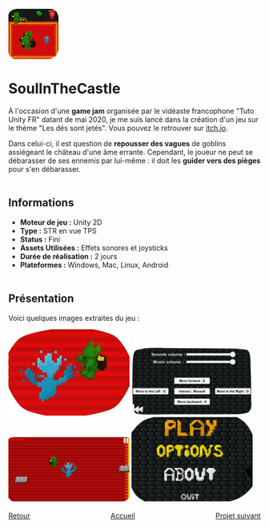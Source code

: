 <a href="https://gamejolt.com/games/Soul-In-The-Castle/492705"> <img src="./Images/SoulInTheCastle_2.png" alt="SoulInTheCastle Logo" width="100" height="100"></a>

# SoulInTheCastle

  À l'occasion d'une **game jam** organisée par le vidéaste francophone "Tuto Unity FR" datant de mai 2020, je me suis lancé dans la création d'un jeu sur le thème "Les dés sont jetés". Vous pouvez le retrouver sur [itch.io](https://mcdown.itch.io/soul-in-the-castle).
  
  Dans celui-ci, il est question de **repousser des vagues** de goblins assiégeant le château d'une âme errante. Cependant, le joueur ne peut se débarasser de ses ennemis par lui-même : il doit les **guider vers des pièges** pour s'en débarasser.
<br><br>

## Informations
- **Moteur de jeu :** Unity 2D
- **Type :** STR en vue TPS
- **Status :** Fini
- **Assets Utilisées :** Effets sonores et joysticks
- **Durée de réalisation :** 2 jours
- **Plateformes :** Windows, Mac, Linux, Android
<br><br>

## Présentation
  Voici quelques images extraites du jeu :
  <div style="justify-content: center;">
    <img src="./Images/SoulInTheCastle_3.PNG" alt="Image 1" style="width: 48%;">
    <img src="./Images/SoulInTheCastle_4.PNG" alt="Image 2" style="width: 48%;">
  </div>
  <div style="justify-content: center;">
    <img src="./Images/SoulInTheCastle_5.png" alt="Image 3" style="width: 48%;">
    <img src="./Images/SoulInTheCastle_6.png" alt="Image 4" style="width: 48%;">
  </div>
<br>

<div style="display: flex; justify-content: space-between;">
    <div><a href="./punkfighter.html">Retour</a></div>
    <div><a href="./index.html">Accueil</a></div>
    <div><a href="./ratattack.html">Projet suivant</a></div>
</div>
